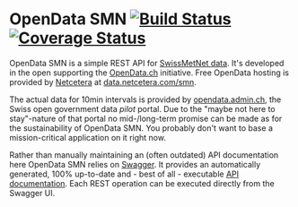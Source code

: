 # OpenData SMN [![Build Status](https://travis-ci.org/marcelstoer/open-data-smn.svg?branch=master)](https://travis-ci.org/marcelstoer/open-data-smn) [![Coverage Status](https://coveralls.io/repos/marcelstoer/open-data-smn/badge.png?branch=master)](https://coveralls.io/r/marcelstoer/open-data-smn?branch=master)

OpenData SMN is a simple REST API for [SwissMetNet data](http://www.meteoschweiz.admin.ch/web/en/climate/observation_systems/surface/swissmetnet.html). It's developed in the open supporting the [OpenData.ch](http://opendata.ch/) initiative. Free OpenData hosting is provided by [Netcetera](http://netcetera.com) at [data.netcetera.com/smn](http://data.netcetera.com/smn/).

The actual data for 10min intervals is provided by [opendata.admin.ch](http://www.opendata.admin.ch/en/dataset/messdatensmn), the Swiss open government data _pilot_ portal. Due to the "maybe not here to stay"-nature of that portal no mid-/long-term promise can be made as for the sustainability of OpenData SMN. You probably don't want to base a mission-critical application on it right now.

Rather than manually maintaining an (often outdated) API documentation here OpenData SMN relies on [Swagger](https://helloreverb.com/developers/swagger). It provides an automatically generated, 100% up-to-date and - best of all - executable [API documentation](http://data.netcetera.com/smn/swagger). Each REST operation can be executed directly from the Swagger UI.
